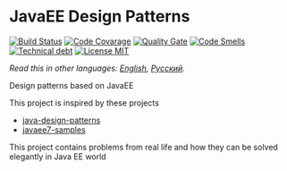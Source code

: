 # JavaEE Design Patterns
[![Build Status](https://travis-ci.org/anton-tregubov/javaee-design-patterns.svg?branch=master)](https://travis-ci.org/anton-tregubov/javaee-design-patterns)
[![Code Covarage](https://sonarcloud.io/api/badges/measure?key=ru.faulab.javaee-design-patterns:javaee-design-patterns&metric=coverage)](https://sonarcloud.io/dashboard/index/ru.faulab.javaee-design-patterns:javaee-design-patterns)
[![Quality Gate](https://sonarcloud.io/api/badges/gate?key=ru.faulab.javaee-design-patterns:javaee-design-patterns)](https://sonarcloud.io/dashboard/index/ru.faulab.javaee-design-patterns:javaee-design-patterns) 
[![Code Smells](https://sonarcloud.io/api/badges/measure?key=ru.faulab.javaee-design-patterns:javaee-design-patterns&metric=code_smells)](https://sonarcloud.io/dashboard/index/ru.faulab.javaee-design-patterns:javaee-design-patterns)
[![Technical debt](https://sonarcloud.io/api/badges/measure?key=ru.faulab.javaee-design-patterns:javaee-design-patterns&metric=sqale_index)](https://sonarcloud.io/dashboard/index/ru.faulab.javaee-design-patterns:javaee-design-patterns)
[![License MIT](https://img.shields.io/badge/license-MIT-blue.svg)](https://raw.githubusercontent.com/anton-tregubov/javaee-design-patterns/master/LICENSE.md)

*Read this in other languages: [English](README.md), [Русский](README.ru.md).*

Design patterns based on JavaEE

This project is inspired by these projects
* [java-design-patterns](https://github.com/iluwatar/java-design-patterns)
* [javaee7-samples](https://github.com/javaee-samples/javaee7-samples)
 
This project contains problems from real life and how they can be solved elegantly in Java EE world

